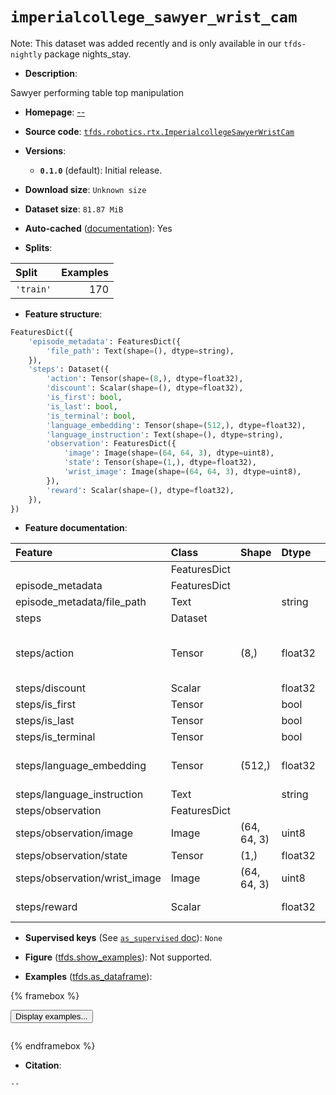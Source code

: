 <div itemscope itemtype="http://schema.org/Dataset">
  <div itemscope itemprop="includedInDataCatalog" itemtype="http://schema.org/DataCatalog">
    <meta itemprop="name" content="TensorFlow Datasets" />
  </div>
  <meta itemprop="name" content="imperialcollege_sawyer_wrist_cam" />
  <meta itemprop="description" content="Sawyer performing table top manipulation&#10;&#10;To use this dataset:&#10;&#10;```python&#10;import tensorflow_datasets as tfds&#10;&#10;ds = tfds.load(&#x27;imperialcollege_sawyer_wrist_cam&#x27;, split=&#x27;train&#x27;)&#10;for ex in ds.take(4):&#10;  print(ex)&#10;```&#10;&#10;See [the guide](https://www.tensorflow.org/datasets/overview) for more&#10;informations on [tensorflow_datasets](https://www.tensorflow.org/datasets).&#10;&#10;" />
  <meta itemprop="url" content="https://www.tensorflow.org/datasets/catalog/imperialcollege_sawyer_wrist_cam" />
  <meta itemprop="sameAs" content="--" />
  <meta itemprop="citation" content="--" />
</div>

# `imperialcollege_sawyer_wrist_cam`


Note: This dataset was added recently and is only available in our
`tfds-nightly` package
<span class="material-icons" title="Available only in the tfds-nightly package">nights_stay</span>.

*   **Description**:

Sawyer performing table top manipulation

*   **Homepage**: [--](--)

*   **Source code**:
    [`tfds.robotics.rtx.ImperialcollegeSawyerWristCam`](https://github.com/tensorflow/datasets/tree/master/tensorflow_datasets/robotics/rtx/rtx.py)

*   **Versions**:

    *   **`0.1.0`** (default): Initial release.

*   **Download size**: `Unknown size`

*   **Dataset size**: `81.87 MiB`

*   **Auto-cached**
    ([documentation](https://www.tensorflow.org/datasets/performances#auto-caching)):
    Yes

*   **Splits**:

Split     | Examples
:-------- | -------:
`'train'` | 170

*   **Feature structure**:

```python
FeaturesDict({
    'episode_metadata': FeaturesDict({
        'file_path': Text(shape=(), dtype=string),
    }),
    'steps': Dataset({
        'action': Tensor(shape=(8,), dtype=float32),
        'discount': Scalar(shape=(), dtype=float32),
        'is_first': bool,
        'is_last': bool,
        'is_terminal': bool,
        'language_embedding': Tensor(shape=(512,), dtype=float32),
        'language_instruction': Text(shape=(), dtype=string),
        'observation': FeaturesDict({
            'image': Image(shape=(64, 64, 3), dtype=uint8),
            'state': Tensor(shape=(1,), dtype=float32),
            'wrist_image': Image(shape=(64, 64, 3), dtype=uint8),
        }),
        'reward': Scalar(shape=(), dtype=float32),
    }),
})
```

*   **Feature documentation**:

Feature                       | Class        | Shape       | Dtype   | Description
:---------------------------- | :----------- | :---------- | :------ | :----------
                              | FeaturesDict |             |         |
episode_metadata              | FeaturesDict |             |         |
episode_metadata/file_path    | Text         |             | string  | Path to the original data file.
steps                         | Dataset      |             |         |
steps/action                  | Tensor       | (8,)        | float32 | Robot action, consists of 3x delta position in EEF frame, 3x delta ZYX euler angles, 1x gripper open/close, 1x terminate episode.
steps/discount                | Scalar       |             | float32 | Discount if provided, default to 1.
steps/is_first                | Tensor       |             | bool    |
steps/is_last                 | Tensor       |             | bool    |
steps/is_terminal             | Tensor       |             | bool    |
steps/language_embedding      | Tensor       | (512,)      | float32 | Kona language embedding. See https://tfhub.dev/google/universal-sentence-encoder-large/5
steps/language_instruction    | Text         |             | string  | Language Instruction.
steps/observation             | FeaturesDict |             |         |
steps/observation/image       | Image        | (64, 64, 3) | uint8   | Main camera RGB observation (same as wrist in our case).
steps/observation/state       | Tensor       | (1,)        | float32 | Gripper state (opened or closed)
steps/observation/wrist_image | Image        | (64, 64, 3) | uint8   | Wrist camera RGB observation.
steps/reward                  | Scalar       |             | float32 | Reward if provided, 1 on final step for demos.

*   **Supervised keys** (See
    [`as_supervised` doc](https://www.tensorflow.org/datasets/api_docs/python/tfds/load#args)):
    `None`

*   **Figure**
    ([tfds.show_examples](https://www.tensorflow.org/datasets/api_docs/python/tfds/visualization/show_examples)):
    Not supported.

*   **Examples**
    ([tfds.as_dataframe](https://www.tensorflow.org/datasets/api_docs/python/tfds/as_dataframe)):

<!-- mdformat off(HTML should not be auto-formatted) -->

{% framebox %}

<button id="displaydataframe">Display examples...</button>
<div id="dataframecontent" style="overflow-x:auto"></div>
<script>
const url = "https://storage.googleapis.com/tfds-data/visualization/dataframe/imperialcollege_sawyer_wrist_cam-0.1.0.html";
const dataButton = document.getElementById('displaydataframe');
dataButton.addEventListener('click', async () => {
  // Disable the button after clicking (dataframe loaded only once).
  dataButton.disabled = true;

  const contentPane = document.getElementById('dataframecontent');
  try {
    const response = await fetch(url);
    // Error response codes don't throw an error, so force an error to show
    // the error message.
    if (!response.ok) throw Error(response.statusText);

    const data = await response.text();
    contentPane.innerHTML = data;
  } catch (e) {
    contentPane.innerHTML =
        'Error loading examples. If the error persist, please open '
        + 'a new issue.';
  }
});
</script>

{% endframebox %}

<!-- mdformat on -->

*   **Citation**:

```
--
```

